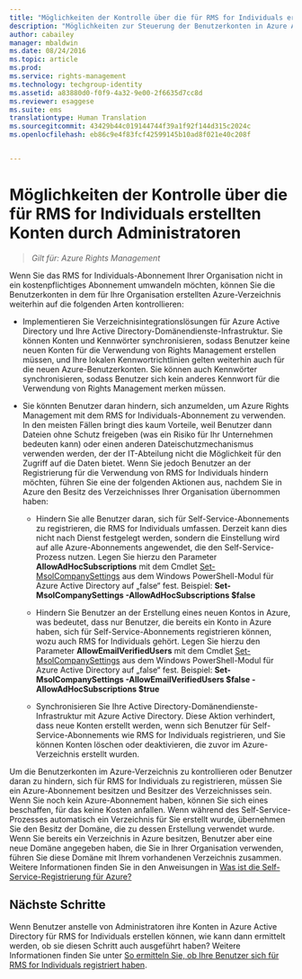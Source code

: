 ```yaml
---
title: "Möglichkeiten der Kontrolle über die für RMS for Individuals erstellten Konten durch Administratoren | Azure RMS"
description: "Möglichkeiten zur Steuerung der Benutzerkonten in Azure Active Directory, wenn Sie das RMS for Individuals-Abonnement Ihrer Organisation nicht in ein kostenpflichtiges Abonnement umwandeln möchten."
author: cabailey
manager: mbaldwin
ms.date: 08/24/2016
ms.topic: article
ms.prod: 
ms.service: rights-management
ms.technology: techgroup-identity
ms.assetid: a83880d0-f0f9-4a32-9e00-2f6635d7cc8d
ms.reviewer: esaggese
ms.suite: ems
translationtype: Human Translation
ms.sourcegitcommit: 43429b44c019144744f39a1f92f144d315c2024c
ms.openlocfilehash: eb86c9e4f83fcf42599145b10ad8f021e40c208f


---
```




# Möglichkeiten der Kontrolle über die für RMS for Individuals erstellten Konten durch Administratoren

>*Gilt für: Azure Rights Management*


Wenn Sie das RMS for Individuals-Abonnement Ihrer Organisation nicht in ein kostenpflichtiges Abonnement umwandeln möchten, können Sie die Benutzerkonten in dem für Ihre Organisation erstellten Azure-Verzeichnis weiterhin auf die folgenden Arten kontrollieren:

-   Implementieren Sie Verzeichnisintegrationslösungen für Azure Active Directory und Ihre Active Directory-Domänendienste-Infrastruktur. Sie können Konten und Kennwörter synchronisieren, sodass Benutzer keine neuen Konten für die Verwendung von Rights Management erstellen müssen, und Ihre lokalen Kennwortrichtlinien gelten weiterhin auch für die neuen Azure-Benutzerkonten. Sie können auch Kennwörter synchronisieren, sodass Benutzer sich kein anderes Kennwort für die Verwendung von Rights Management merken müssen.

-   Sie könnten Benutzer daran hindern, sich anzumelden, um Azure Rights Management mit dem RMS for Individuals-Abonnement zu verwenden. In den meisten Fällen bringt dies kaum Vorteile, weil Benutzer dann Dateien ohne Schutz freigeben (was ein Risiko für Ihr Unternehmen bedeuten kann) oder einen anderen Dateischutzmechanismus verwenden werden, der der IT-Abteilung nicht die Möglichkeit für den Zugriff auf die Daten bietet. Wenn Sie jedoch Benutzer an der Registrierung für die Verwendung von RMS for Individuals hindern möchten, führen Sie eine der folgenden Aktionen aus, nachdem Sie in Azure den Besitz des Verzeichnisses Ihrer Organisation übernommen haben:

    -   Hindern Sie alle Benutzer daran, sich für Self-Service-Abonnements zu registrieren, die RMS for Individuals umfassen.  Derzeit kann dies nicht nach Dienst festgelegt werden, sondern die Einstellung wird auf alle Azure-Abonnements angewendet, die den Self-Service-Prozess nutzen. Legen Sie hierzu den Parameter **AllowAdHocSubscriptions** mit dem Cmdlet [Set-MsolCompanySettings](http://technet.microsoft.com/library/dn194127.aspx) aus dem Windows PowerShell-Modul für Azure Active Directory auf „false“ fest. Beispiel: **Set-MsolCompanySettings -AllowAdHocSubscriptions $false**

    -   Hindern Sie Benutzer an der Erstellung eines neuen Kontos in Azure, was bedeutet, dass nur Benutzer, die bereits ein Konto in Azure haben, sich für Self-Service-Abonnements registrieren können, wozu auch RMS for Individuals gehört.  Legen Sie hierzu den Parameter **AllowEmailVerifiedUsers** mit dem Cmdlet [Set-MsolCompanySettings](http://technet.microsoft.com/library/dn194127.aspx) aus dem Windows PowerShell-Modul für Azure Active Directory auf „false“ fest. Beispiel: **Set-MsolCompanySettings -AllowEmailVerifiedUsers $false -AllowAdHocSubscriptions $true**

    -   Synchronisieren Sie Ihre Active Directory-Domänendienste-Infrastruktur mit Azure Active Directory. Diese Aktion verhindert, dass neue Konten erstellt werden, wenn sich Benutzer für Self-Service-Abonnements wie RMS for Individuals registrieren, und Sie können Konten löschen oder deaktivieren, die zuvor im Azure-Verzeichnis erstellt wurden.

Um die Benutzerkonten im Azure-Verzeichnis zu kontrollieren oder Benutzer daran zu hindern, sich für RMS for Individuals zu registrieren, müssen Sie ein Azure-Abonnement besitzen und Besitzer des Verzeichnisses sein. Wenn Sie noch kein Azure-Abonnement haben, können Sie sich eines beschaffen, für das keine Kosten anfallen. Wenn während des Self-Service-Prozesses automatisch ein Verzeichnis für Sie erstellt wurde, übernehmen Sie den Besitz der Domäne, die zu dessen Erstellung verwendet wurde. Wenn Sie bereits ein Verzeichnis in Azure besitzen, Benutzer aber eine neue Domäne angegeben haben, die Sie in Ihrer Organisation verwenden, führen Sie diese Domäne mit Ihrem vorhandenen Verzeichnis zusammen. Weitere Informationen finden Sie in den Anweisungen in [Was ist die Self-Service-Registrierung für Azure?](https://azure.microsoft.com/documentation/articles/active-directory-self-service-signup/)


## Nächste Schritte

Wenn Benutzer anstelle von Administratoren ihre Konten in Azure Active Directory für RMS for Individuals erstellen können, wie kann dann ermittelt werden, ob sie diesen Schritt auch ausgeführt haben?  Weitere Informationen finden Sie unter [So ermitteln Sie, ob Ihre Benutzer sich für RMS for Individuals registriert haben](rms-for-individuals-identify-sign-up.md).



<!--HONumber=Aug16_HO4-->


